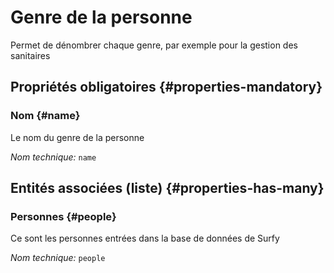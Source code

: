 # Genre de la personne
<!--- THIS FILE IS GENERATED PLEASE DO NOT EDIT IT DIRECTLY --->

Permet de dénombrer chaque genre, par exemple pour la gestion des sanitaires

<OH code="personGender"/>




## Propriétés obligatoires {#properties-mandatory}
    
### Nom {#name}

Le nom du genre de la personne

*Nom technique:* ```name```
<PH code="personGender:name"/>

    





## Entités associées (liste) {#properties-has-many}

### Personnes {#people}

Ce sont les personnes entrées dans la base de données de Surfy

*Nom technique:* ```people```
<PH code="personGender:people"/>





